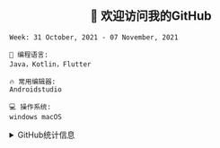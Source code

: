 <h2 align="center">👋 欢迎访问我的GitHub</h2>


<!--START_SECTION:waka-->
```text
Week: 31 October, 2021 - 07 November, 2021

💬 编程语言: 
Java，Kotlin，Flutter

🔥 常用编辑器: 
Androidstudio 

💻 操作系统: 
windows macOS

```


<!--END_SECTION:waka-->

<details>
<summary>GitHub统计信息</summary>

<br/>

> 动态太少，不好意思展示



